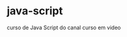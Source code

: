 # java-script
 curso de Java Script do canal curso em video 
 <a href="https://carloseduardo-silva.github.io/java-script/siteandroid/index.html"></a>